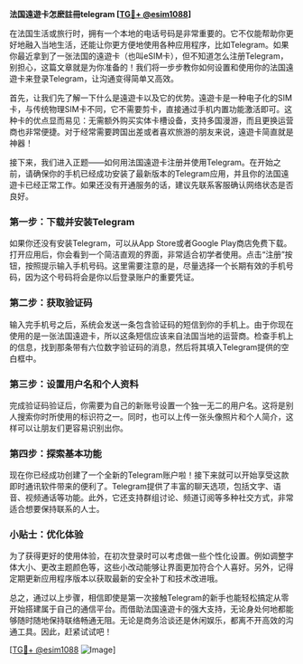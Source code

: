 **法国遠遊卡怎麽註冊telegram [[TG💪+ @esim1088](https://t.me/s/esim1088)]**

在法国生活或旅行时，拥有一个本地的电话号码是非常重要的。它不仅能帮助你更好地融入当地生活，还能让你更方便地使用各种应用程序，比如Telegram。如果你最近拿到了一张法国的遠遊卡（也叫eSIM卡），但不知道怎么注册Telegram，别担心，这篇文章就是为你准备的！我们将一步步教你如何设置和使用你的法国遠遊卡来登录Telegram，让沟通变得简单又高效。

首先，让我们先了解一下什么是遠遊卡以及它的优势。遠遊卡是一种电子化的SIM卡，与传统物理SIM卡不同，它不需要剪卡，直接通过手机内置功能激活即可。这种卡的优点显而易见：无需额外购买实体卡槽设备，支持多国漫游，而且更换运营商也非常便捷。对于经常需要跨国出差或者喜欢旅游的朋友来说，遠遊卡简直就是神器！

接下来，我们进入正题——如何用法国遠遊卡注册并使用Telegram。在开始之前，请确保你的手机已经成功安装了最新版本的Telegram应用，并且你的法国遠遊卡已经正常工作。如果还没有开通服务的话，建议先联系客服确认网络状态是否良好。

### 第一步：下载并安装Telegram

如果你还没有安装Telegram，可以从App Store或者Google Play商店免费下载。打开应用后，你会看到一个简洁直观的界面，非常适合初学者使用。点击“注册”按钮，按照提示输入手机号码。这里需要注意的是，尽量选择一个长期有效的手机号码，因为这个号码将会是你以后登录账户的重要凭证。

### 第二步：获取验证码

输入完手机号之后，系统会发送一条包含验证码的短信到你的手机上。由于你现在使用的是一张法国遠遊卡，所以这条短信应该来自法国当地的运营商。检查手机上的信息，找到那条带有六位数字验证码的消息，然后将其填入Telegram提供的空白框中。

### 第三步：设置用户名和个人资料

完成验证码验证后，你需要为自己的新账号设置一个独一无二的用户名。这将是别人搜索你时所使用的标识符之一。同时，也可以上传一张头像照片和个人简介，这样可以让朋友们更容易识别出你。

### 第四步：探索基本功能

现在你已经成功创建了一个全新的Telegram账户啦！接下来就可以开始享受这款即时通讯软件带来的便利了。Telegram提供了丰富的聊天选项，包括文字、语音、视频通话等功能。此外，它还支持群组讨论、频道订阅等多种社交方式，非常适合想要保持联系的人士。

### 小贴士：优化体验

为了获得更好的使用体验，在初次登录时可以考虑做一些个性化设置。例如调整字体大小、更改主题颜色等，这些小改动能够让界面更加符合个人喜好。另外，记得定期更新应用程序版本以获取最新的安全补丁和技术改进哦。

总之，通过以上步骤，相信即使是第一次接触Telegram的新手也能轻松搞定从零开始搭建属于自己的通信平台。而借助法国遠遊卡的强大支持，无论身处何地都能够随时随地保持联络畅通无阻。无论是商务洽谈还是休闲娱乐，都离不开高效的沟通工具。因此，赶紧试试吧！

[[TG💪+ @esim1088](https://t.me/s/esim1088) ![Image](https://i.postimg.cc/4NQfJmqS/Snipaste-2025-05-13-00-14-12.png)]